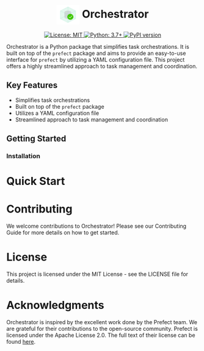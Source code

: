 <h1 align="center">
 <a>
  <img src="https://github.com/j-raghavan/orchestrator/blob/main/assets/orchestrator.png?raw=True" width="60" height="50" alt="Orchestrator" style="vertical-align: middle;"> Orchestrator
  </a>
</h1>

<p align="center">
  <a href="https://opensource.org/licenses/MIT">
    <img src="https://img.shields.io/badge/License-MIT-yellow.svg" alt="License: MIT">
  </a>
  <a href="https://python.org">
    <img src="https://img.shields.io/badge/python-3.7+-blue.svg" alt="Python: 3.7+">
  </a>
  <a href="https://pypi.org/project/orchestrator">
    <img src="https://badge.fury.io/py/orchestrator.svg" alt="PyPI version">
  </a>
</p>

Orchestrator is a Python package that simplifies task orchestrations. It is built on top of the `prefect` package and aims to provide an easy-to-use interface for `prefect` by utilizing a YAML configuration file. This project offers a highly streamlined approach to task management and coordination.


## Key Features

- Simplifies task orchestrations
- Built on top of the `prefect` package
- Utilizes a YAML configuration file
- Streamlined approach to task management and coordination



## Getting Started

### Installation


# Quick Start

# Contributing
We welcome contributions to Orchestrator! Please see our Contributing Guide for more details on how to get started.


# License
This project is licensed under the MIT License - see the LICENSE file for details.


# Acknowledgments
Orchestrator is inspired by the excellent work done by the Prefect team. We are grateful for their 
contributions to the open-source community. Prefect is licensed under the Apache License 2.0. 
The full text of their license can be found [here](https://github.com/PrefectHQ/prefect/blob/eb367aff04cb2f94313ec215909f3595ef3acf09/LICENSE).
